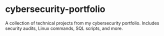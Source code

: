 # cybersecurity-portfolio
A collection of technical projects from my cybersecurity portfolio. Includes security audits, Linux commands, SQL scripts, and more.
